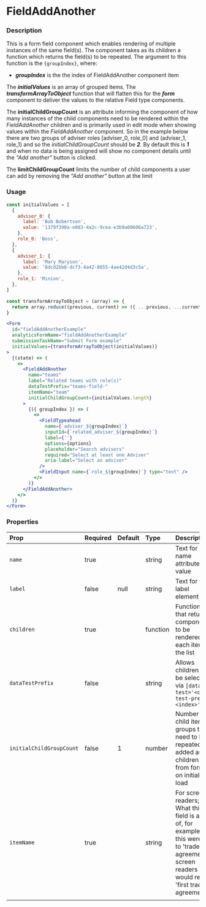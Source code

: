 # FieldAddAnother

### Description

This is a form field component which enables rendering of multiple instances of the same field(s). The component takes as its children a function which returns the field(s) to be repeated. The argument to this function is the `{groupIndex}`, where:

- ***groupIndex*** is the the index of FieldAddAnother component item

The ***initialValues*** is an array of grouped items. The ***transformArrayToObject*** function that will flatten this for the ***form*** component to deliver the values to the relative Field type components. 

The **initialChildGroupCount** is an attribute informing the component of how many instances of the child components need to be rendered within the *FieldAddAnother* children and is primarily used in edit mode when showing values within the *FieldAddAnother* component. So in the example below there are two groups of adviser roles [adviser_0, role_0] and (adviser_1, role_1) and so the *initialChildGroupCount* should be ***2***. By default this is ***1*** and when no data is being assigned will show no component details until the *"Add another"* button is clicked.

The **limitChildGroupCount** limits the number of child components a user can add by removing the *"Add another"* button at the limit

### Usage

```jsx
const initialValues = [
  {
    adviser_0: {
      label: 'Bob Bobertson',
      value: '1379f390a-e083-4a2c-9cea-e3b9a08606a723',
    },
    role_0: 'Boss',
  },
  {
    adviser_1: {
      label: 'Mary Maryson',
      value: '8dcd2bb8-dc73-4a42-8655-4ae42d4d3c5a',
    },
    role_1: 'Minion',
  },
]

const transformArrayToObject = (array) => {
  return array.reduce((previous, current) => ({ ...previous, ...current }))
}

<Form
  id="fieldAddAnotherExample"
  analyticsFormName="fieldAddAnotherExample"
  submissionTaskName="Submit Form example"
  initialValues={transformArrayToObject(initialValues)}
>
  {(state) => (
    <>
      <FieldAddAnother
        name="teams"
        label="Related teams with role(s)"
        dataTestPrefix="teams-field-"
        itemName="team"
        initialChildGroupCount={initialValues.length}
      >
        {({ groupIndex }) => (
          <>
            <FieldTypeahead
              name={`adviser_${groupIndex}`}
              inputId={`related_adviser_${groupIndex}`}
              label={''}
              options={options}
              placeholder="Search advisers"
              required="Select at least one Adviser"
              aria-label="Select an adviser"
            />
            <FieldInput name={`role_${groupIndex}`} type="text" />
          </>
        )}
      </FieldAddAnother>
    </>
  )}
</Form>
```

### Properties

| Prop               | Required | Default | Type                           | Description                                                                                                                                            |
| :----------------- | :------- | :------ | :----------------------------- | :----------------------------------------------------------------------------------------------------------------------------------------------------- |
| `name`             | true     |   | string                         | Text for name attribute value                                                                                                                          |
| `label`            | false    | null    | string                         | Text for the label element                                                                                                                             |
| `children`         | true     |   | function                       | Function that returns components to be rendered for each item in the list                                                                              |
| `dataTestPrefix` | false    |                                                                            |string|Allows children to be selected via `[data-test='<data-test-prefix><index>']`|
| `initialChildGroupCount` | false    | 1                                                            | number   | Number of child items groups that need to be repeated or added as a children from form on initial load |
| `itemName` | true |  | string | For screen readers; What this field is a list of, for example if this were set to 'trade agreements' screen readers would read 'first trade agreement' |
|                     |          |                                                              |          |                                                              |
